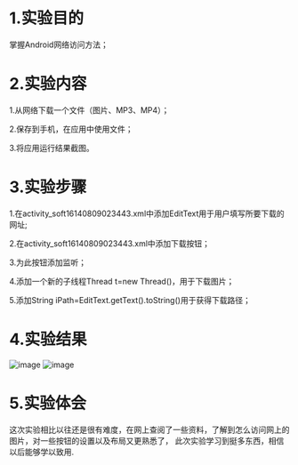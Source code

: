  # 1.实验目的
 掌握Android网络访问方法；
 # 2.实验内容
 1.从网络下载一个文件（图片、MP3、MP4）；
 
 2.保存到手机，在应用中使用文件；
 
 3.将应用运行结果截图。
 # 3.实验步骤
 1.在activity_soft16140809023443.xml中添加EditText用于用户填写所要下载的网址;
 
 2.在activity_soft16140809023443.xml中添加下载按钮；
 
 3.为此按钮添加监听；
  
 4.添加一个新的子线程Thread t=new Thread()，用于下载图片； 
 
 5.添加String iPath=EditText.getText().toString()用于获得下载路径；
 
  # 4.实验结果
 ![image](https://github.com/wangguifeng/android-labs-2018/blob/master/soft1614080902344/shiyan6/tupian1.png)
 ![image](https://github.com/wangguifeng/android-labs-2018/blob/master/soft1614080902344/shiyan6/tupian2.png)
  # 5.实验体会
 
 这次实验相比以往还是很有难度，在网上查阅了一些资料，了解到怎么访问网上的图片，对一些按钮的设置以及布局又更熟悉了，
 此次实验学习到挺多东西，相信以后能够学以致用.
